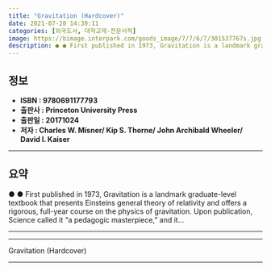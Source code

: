```yaml
---
title: "Gravitation (Hardcover)"
date: 2021-07-20 14:39:11
categories: [외국도서, 대학교재-전문서적]
image: https://bimage.interpark.com/goods_image/7/7/6/7/301537767s.jpg
description: ● ● First published in 1973, Gravitation is a landmark graduate-level textbook that presents Einsteins general theory of relativity and offers a rigorous, ful
---
```


## **정보**

- **ISBN : 9780691177793**
- **출판사 : Princeton University Press**
- **출판일 : 20171024**
- **저자 : Charles W. Misner/ Kip S. Thorne/ John Archibald Wheeler/ David I. Kaiser**

------



## **요약**

●  ●  First published in 1973, Gravitation is a landmark graduate-level textbook that presents Einsteins general theory of relativity and offers a rigorous, full-year course on the physics of gravitation. Upon publication, Science called it “a pedagogic masterpiece,” and it... 

------



------


Gravitation (Hardcover) 

------



